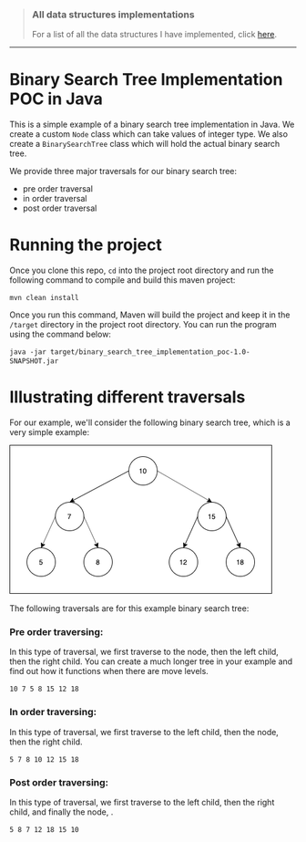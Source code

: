 > ### All data structures implementations
>
> For a list of all the data structures I have implemented, click [here](https://gist.github.com/contactsunny/4a97886c7da57461efa8cd2538a49dbc).

---

# Binary Search Tree Implementation POC in Java

This is a simple example of a binary search tree implementation in Java. We create a custom ```Node``` class which can take values of
integer type. We also create a ```BinarySearchTree``` class which will hold the actual binary search tree.

We provide three major traversals for our binary search tree:
- pre order traversal
- in order traversal
- post order traversal

# Running the project

Once you clone this repo, ```cd``` into the project root directory and run the following command to compile and build this maven project:

```shell script
mvn clean install
```

Once you run this command, Maven will build the project and keep it in the ```/target``` directory in the project root directory.
You can run the program using the command below:

```shell script
java -jar target/binary_search_tree_implementation_poc-1.0-SNAPSHOT.jar
```

# Illustrating different traversals

For our example, we'll consider the following binary search tree, which is a very simple example: 

![Binary Search Tree Illustration](./images/Binary_Search_Tree.png "Binary Search Tree")

The following traversals are for this example binary search tree:

### Pre order traversing:

In this type of traversal, we first traverse to the node, then the left child, then the right child. You can create
a much longer tree in your example and find out how it functions when there are move levels.

```shell script
10 7 5 8 15 12 18
```

### In order traversing:

In this type of traversal, we first traverse to the left child, then the node, then the right child.

```shell script
5 7 8 10 12 15 18
```

### Post order traversing:

In this type of traversal, we first traverse to the left child, then the right child, and finally the node, .

```shell script
5 8 7 12 18 15 10
```